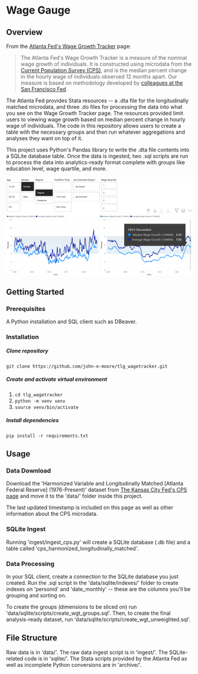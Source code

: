 # Wage Gauge
## Overview
From the [Atlanta Fed's Wage Growth Tracker](https://www.atlantafed.org/chcs/wage-growth-tracker) page:
> The Atlanta Fed's Wage Growth Tracker is a measure of the nominal wage growth of individuals. It is constructed 
> using microdata from the [Current Population Survey (CPS)](http://www.census.gov/cps/), and is the median percent 
> change in the hourly wage of individuals observed 12 months apart. Our measure is based on methodology developed
> by [colleagues at the San Francisco Fed](http://www.frbsf.org/economic-research/nominal-wage-rigidity/).

The Atlanta Fed provides Stata resources -- a .dta file for the longitudinally matched microdata, and three .do files for processing the data into what you see on the Wage Growth Tracker page. The resources provided limit users to viewing wage growth based on median percent change in hourly wage of individuals. The code in this repository allows users to create a table with the necessary groups and then run whatever aggregations and analyses they want on top of it.

This project uses Python's Pandas library to write the .dta file contents into a SQLite database table. Once the data is ingested, two .sql scripts are run to process the data into analytics-ready format complete with groups like education level, wage quartile, and more.

![Dashboard preview](/images/dashboard_preview.png "Dashboard preview")

## Getting Started
### Prerequisites
A Python installation and SQL client such as DBeaver.

### Installation
##### Clone repository
`git clone https://github.com/john-e-moore/tlg_wagetracker.git`
##### Create and activate virtual environment
1. `cd tlg_wagetracker`
2. `python -m venv venv`
3. `source venv/bin/activate`
##### Install dependencies
`pip install -r requirements.txt`

## Usage
### Data Download
Download the 'Harmonized Variable and Longitudinally Matched [Atlanta Federal Reserve] (1976-Present)' dataset from [The Kansas City Fed's CPS page](https://cps.kansascityfed.org/) and move it to the 'data/' folder inside this project.

The last updated timestamp is included on this page as well as other information about the CPS microdata.

### SQLite Ingest
Running 'ingest/ingest_cps.py' will create a SQLite database (.db file) and a table called 'cps_harmonized_longitudinally_matched'.

### Data Processing
In your SQL client, create a connection to the SQLite database you just created. Run the .sql script in the 'data/sqlite/indexes/' folder to create indexes on 'personid' and 'date_monthly' -- these are the columns you'll be grouping and sorting on.

To create the groups (dimensions to be sliced on) run 'data/sqlite/scripts/create_wgt_groups.sql'. Then, to create the final analysis-ready dataset, run 'data/sqlite/scripts/create_wgt_unweighted.sql'.

## File Structure
Raw data is in 'data/'. The raw data ingest script is in  'ingest/'. The SQLite-related code is in 'sqlite/'. The Stata scripts provided by the Atlanta Fed as well as incomplete Python conversions are in 'archive/'.
